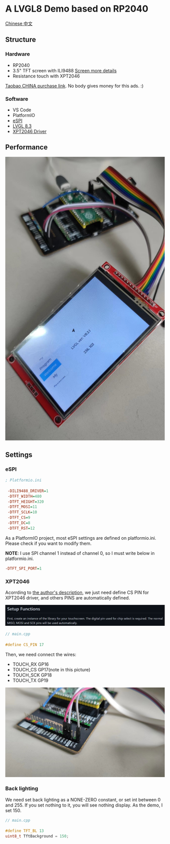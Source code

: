 # A LVGL8 Demo based on RP2040

[Chinese 中文](./README_CN.md)

## Structure

### Hardware

* RP2040
* 3.5" TFT screen with ILI9488 [Screen more details](http://www.lcdwiki.com/3.5inch_SPI_Module_ILI9488_SKU:MSP3520)
* Resistance touch with XPT2046

[Taobao CHINA purchase link](https://item.taobao.com/item.htm?id=38842179442&_u=nlcjfo14a4). No body gives money for this ads. :)

### Software

* VS Code
* PlatformIO
* [eSPI](https://github.com/Bodmer/TFT_eSPI)
* [LVGL 8.3](https://github.com/lvgl/lvgl)
* [XPT2046 Driver](https://github.com/PaulStoffregen/XPT2046_Touchscreen)

## Performance

![Performance](doc/media/2022-09-23-10-21-02.png)

## Settings

### eSPI

~~~ini
; Platformio.ini

 -DILI9488_DRIVER=1
 -DTFT_WIDTH=480
 -DTFT_HEIGHT=320
 -DTFT_MOSI=11
 -DTFT_SCLK=10
 -DTFT_CS=9
 -DTFT_DC=8
 -DTFT_RST=12
~~~

As a PlatformIO project, most eSPI settings are defined on platformio.ini. Please check if you want to modify them.

**NOTE**: I use SPI channel 1 instead of channel 0, so I must write below in platformio.ini.

~~~ini
-DTFT_SPI_PORT=1
~~~

### XPT2046

Acorrding to [the author's description](https://github.com/PaulStoffregen/XPT2046_Touchscreen), we just need define CS PIN for XPT2046 driver, and others PINS are automatically defined.

![XPT2046](doc/media/2022-09-23-10-44-12.png)

~~~C
// main.cpp

#define CS_PIN 17
~~~

Then, we need connect the wires:

* TOUCH_RX GP16
* TOUCH_CS GP17(note in this picture)
* TOUCH_SCK GP18
* TOUCH_TX GP19

![connect](doc/media/2022-09-23-10-57-18.png)

### Back lighting

We need set back lighting as a NONE-ZERO constant, or set int between 0 and 255. If you set nothing to it, you will see nothing display. As the demo, I set 150.

~~~C
// main.cpp

#define TFT_BL 13
uint8_t TftBackground = 150;
~~~
